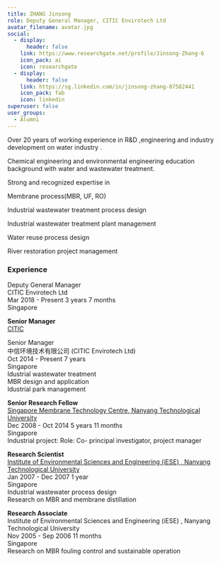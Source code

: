 ```yaml
---
title: ZHANG Jinsong
role: Deputy General Manager, CITIC Envirotech Ltd
avatar_filename: avatar.jpg
social:
  - display:
      header: false
    link: https://www.researchgate.net/profile/Jinsong-Zhang-6
    icon_pack: ai
    icon: researchgate
  - display:
      header: false
    link: https://sg.linkedin.com/in/jinsong-zhang-87582441
    icon_pack: fab
    icon: linkedin
superuser: false
user_groups:
  - Alumni
---
```

<!--StartFragment-->

Over 20 years of working experience in R&D ,engineering and industry development on water industry .

Chemical engineering and environmental engineering education background with water and wastewater treatment.

Strong and recognized expertise in

Membrane process(MBR, UF, RO)

Industrial wastewater treatment process design

Industrial wastewater treatment plant management

Water reuse process design

River restoration project management

### Experience

Deputy General Manager\
CITIC Envirotech Ltd\
Mar 2018 - Present 3 years 7 months\
Singapore

**Senior Manager**\
[CITIC](https://sg.linkedin.com/company/citic_2?trk=public_profile_experience-item_profile-section-card_subtitle-click)

Senior Manager\
中信环境技术有限公司 (CITIC Envirotech Ltd)\
Oct 2014 - Present 7 years\
Singapore\
Idustrial wastewater treatment\
MBR design and application\
Idustrial park management

**Senior Research Fellow**\
[Singapore Membrane Technology Centre, Nanyang Technological University](https://sg.linkedin.com/company/ntusg?trk=public_profile_experience-item_profile-section-card_subtitle-click)\
Dec 2008 - Oct 2014 5 years 11 months\
Singapore\
Industrial project: Role: Co- principal investigator, project manager

**Research Scientist**\
[Institute of Environmental Sciences and Engineering (iESE) , Nanyang Technological University](https://sg.linkedin.com/company/ntusg?trk=public_profile_experience-item_profile-section-card_subtitle-click)\
Jan 2007 - Dec 2007 1 year\
Singapore\
Industrial wastewater process design\
Research on MBR and membrane distillation

**Research Associate**\
Institute of Environmental Sciences and Engineering (iESE) , Nanyang Technological University\
Nov 2005 - Sep 2006 11 months\
Singapore\
Research on MBR fouling control and sustainable operation

<!--EndFragment-->